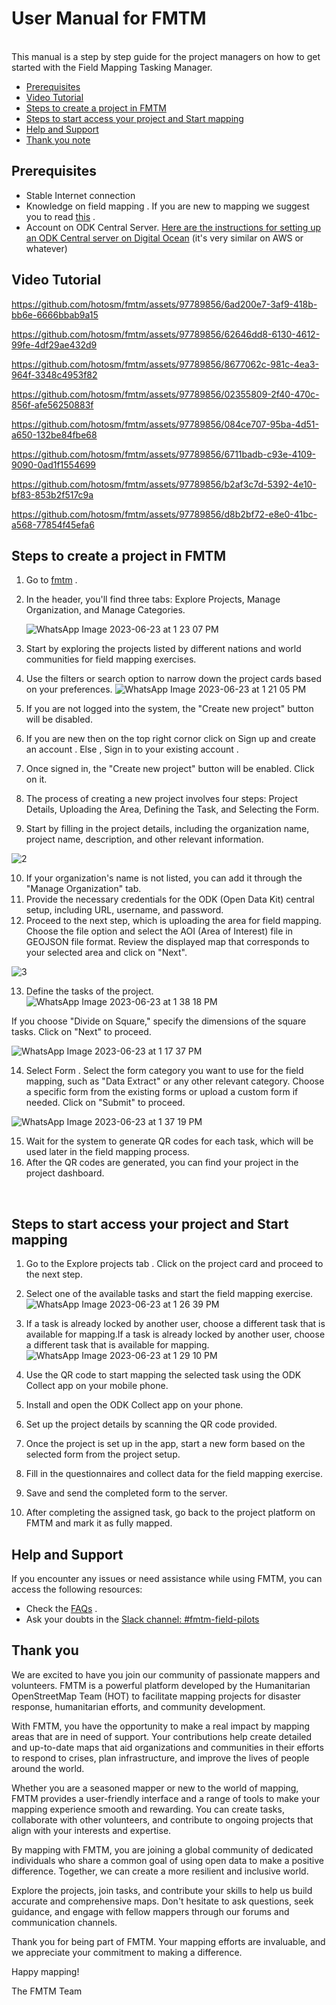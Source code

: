 # User Manual for FMTM
<br>
This manual is a step by step guide for the project managers on how to get started with the Field Mapping Tasking Manager.

- [Prerequisites](#prerequisites)
- [Video Tutorial](#video-tutorial)
- [Steps to create a project in FMTM](#steps-to-create-a-project-in-fmtm)
- [Steps to start access your project and Start mapping](#steps-to-start-access-your-project-and-start-mapping)
- [Help and Support](#help-and-support)
- [Thank you note](#thank-you)   



## Prerequisites
- Stable Internet connection
- Knowledge on field mapping . If you are new to mapping we suggest you to read [this](https://tasks.hotosm.org/learn/map) .
- Account on ODK Central Server. [Here are the instructions for setting up an ODK Central server on Digital Ocean](https://docs.getodk.org/central-install-digital-ocean/) (it's very similar on AWS or whatever)

## Video Tutorial


https://github.com/hotosm/fmtm/assets/97789856/6ad200e7-3af9-418b-bb6e-6666bbab9a15



https://github.com/hotosm/fmtm/assets/97789856/62646dd8-6130-4612-99fe-4df29ae432d9



https://github.com/hotosm/fmtm/assets/97789856/8677062c-981c-4ea3-964f-3348c4953f82




https://github.com/hotosm/fmtm/assets/97789856/02355809-2f40-470c-856f-afe56250883f



https://github.com/hotosm/fmtm/assets/97789856/084ce707-95ba-4d51-a650-132be84fbe68



https://github.com/hotosm/fmtm/assets/97789856/6711badb-c93e-4109-9090-0ad1f1554699



https://github.com/hotosm/fmtm/assets/97789856/b2af3c7d-5392-4e10-bf83-853b2f517c9a




https://github.com/hotosm/fmtm/assets/97789856/d8b2bf72-e8e0-41bc-a568-77854f45efa6



## Steps to create a project in FMTM

1. Go to [fmtm](https://fmtm.hotosm.org/) .
2. In the header, you'll find three tabs: Explore Projects, Manage Organization, and Manage Categories.
   
   ![WhatsApp Image 2023-06-23 at 1 23 07 PM](https://github.com/hotosm/fmtm/assets/97789856/c0d272f0-c69c-483f-9e9d-83dd75b9e748)

4. Start by exploring the projects listed by different nations and world communities for field mapping exercises.
5. Use the filters or search option to narrow down the project cards based on your preferences.
   ![WhatsApp Image 2023-06-23 at 1 21 05 PM](https://github.com/hotosm/fmtm/assets/97789856/a5d61628-70e6-426c-a860-b9c7968b4dea)
6. If you are not logged into the system, the "Create new project" button will be disabled.
7. If you are new then on the top right cornor click on Sign up and create an account . Else , Sign in to your existing account .
8. Once signed in, the "Create new project" button will be enabled. Click on it.
9. The process of creating a new project involves four steps: Project Details, Uploading the Area, Defining the Task, and Selecting the Form.
10. Start by filling in the project details, including the organization name, project name, description, and other relevant information.

![2](https://github.com/hotosm/fmtm/assets/97789856/97c38c80-aa0e-4fe2-b8a5-f4ee43a9a63a)

10. If your organization's name is not listed, you can add it through the "Manage Organization" tab.
11. Provide the necessary credentials for the ODK (Open Data Kit) central setup, including URL, username, and password.
12. Proceed to the next step, which is uploading the area for field mapping. Choose the file option and select the AOI (Area of Interest) file in GEOJSON file format.
Review the displayed map that corresponds to your selected area and click on "Next".

![3](https://github.com/hotosm/fmtm/assets/97789856/680eb831-790a-48f1-8997-c20b5213909d)

13. Define the tasks of the project.
![WhatsApp Image 2023-06-23 at 1 38 18 PM](https://github.com/hotosm/fmtm/assets/97789856/177d8258-900e-447f-906a-28aeb1fd6b03)

If you choose "Divide on Square," specify the dimensions of the square tasks.
Click on "Next" to proceed.


![WhatsApp Image 2023-06-23 at 1 17 37 PM](https://github.com/hotosm/fmtm/assets/97789856/f53d76b4-e6cc-44a4-8c7c-00082eb72693)


14. Select Form . Select the form category you want to use for the field mapping, such as "Data Extract" or any other relevant category.
Choose a specific form from the existing forms or upload a custom form if needed.
Click on "Submit" to proceed.

![WhatsApp Image 2023-06-23 at 1 37 19 PM](https://github.com/hotosm/fmtm/assets/97789856/f9a4bed7-d1a9-44dd-b2d4-b55f428f9416)


15. Wait for the system to generate QR codes for each task, which will be used later in the field mapping process.
16. After the QR codes are generated, you can find your project in the project dashboard.




<br>

## Steps to start access your project and Start mapping

1. Go to the Explore projects tab . Click on the project card and proceed to the next step.
2. Select one of the available tasks and start the field mapping exercise.
   ![WhatsApp Image 2023-06-23 at 1 26 39 PM](https://github.com/hotosm/fmtm/assets/97789856/162af2e0-dbfa-4787-8037-f03e71417df8)

4. If a task is already locked by another user, choose a different task that is available for mapping.If a task is already locked by another user, choose a different task that is available for mapping.
   ![WhatsApp Image 2023-06-23 at 1 29 10 PM](https://github.com/hotosm/fmtm/assets/97789856/2c0397b0-1829-420a-982e-3d971b514f2c)

6. Use the QR code to start mapping the selected task using the ODK Collect app on your mobile phone.
7. Install and open the ODK Collect app on your phone.
8. Set up the project details by scanning the QR code provided.
9. Once the project is set up in the app, start a new form based on the selected form from the project setup.
10. Fill in the questionnaires and collect data for the field mapping exercise.
11. Save and send the completed form to the server.
12. After completing the assigned task, go back to the project platform on FMTM and mark it as fully mapped.

## Help and Support
If you encounter any issues or need assistance while using FMTM, you can access the following resources:
- Check the [FAQs](https://github.com/hotosm/fmtm/wiki/FAQ) .
- Ask your doubts in the [Slack channel: #fmtm-field-pilots](https://hotosm.slack.com/archives/C04PCBFDEGN)

## Thank you 
We are excited to have you join our community of passionate mappers and volunteers. FMTM is a powerful platform developed by the Humanitarian OpenStreetMap Team (HOT) to facilitate mapping projects for disaster response, humanitarian efforts, and community development.

With FMTM, you have the opportunity to make a real impact by mapping areas that are in need of support. Your contributions help create detailed and up-to-date maps that aid organizations and communities in their efforts to respond to crises, plan infrastructure, and improve the lives of people around the world.

Whether you are a seasoned mapper or new to the world of mapping, FMTM provides a user-friendly interface and a range of tools to make your mapping experience smooth and rewarding. You can create tasks, collaborate with other volunteers, and contribute to ongoing projects that align with your interests and expertise.

By mapping with FMTM, you are joining a global community of dedicated individuals who share a common goal of using open data to make a positive difference. Together, we can create a more resilient and inclusive world.

Explore the projects, join tasks, and contribute your skills to help us build accurate and comprehensive maps. Don't hesitate to ask questions, seek guidance, and engage with fellow mappers through our forums and communication channels.

Thank you for being part of FMTM. Your mapping efforts are invaluable, and we appreciate your commitment to making a difference.

Happy mapping!

The FMTM Team

